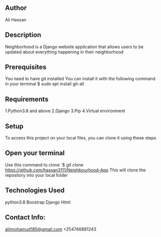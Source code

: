 ## Author
Ali Hassan

## Description
Neighborhood is a Django website application that allows users to be updated about everything happening in their neighborhood

## Prerequisites
You need to have git installed You can install it with the following command in your terminal $ sudo apt install git-all

## Requirements
1.Python3.8 and above 2.Django 3.Pip 4.Virtual environment

## Setup
To access this project on your local files, you can clone it using these steps

## Open your terminal
Use this command to clone `$ git clone https://github.com/hassan3111/Neighbourhood-App This will clone the repository into your local folder

## Technologies Used
python3.8 Boostrap Django Html

## Contact Info:
aliimohamud185@gmail.com
+254746881243

## 
